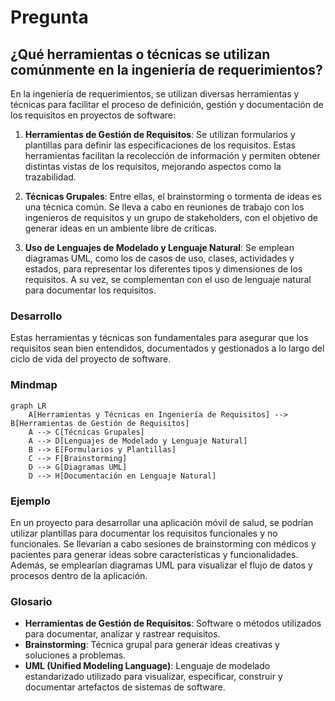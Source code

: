 # Pregunta

## ¿Qué herramientas o técnicas se utilizan comúnmente en la ingeniería de requerimientos?

En la ingeniería de requerimientos, se utilizan diversas herramientas y técnicas para facilitar el proceso de definición, gestión y documentación de los requisitos en proyectos de software:

1. **Herramientas de Gestión de Requisitos**: Se utilizan formularios y plantillas para definir las especificaciones de los requisitos. Estas herramientas facilitan la recolección de información y permiten obtener distintas vistas de los requisitos, mejorando aspectos como la trazabilidad.

2. **Técnicas Grupales**: Entre ellas, el brainstorming o tormenta de ideas es una técnica común. Se lleva a cabo en reuniones de trabajo con los ingenieros de requisitos y un grupo de stakeholders, con el objetivo de generar ideas en un ambiente libre de críticas.

3. **Uso de Lenguajes de Modelado y Lenguaje Natural**: Se emplean diagramas UML, como los de casos de uso, clases, actividades y estados, para representar los diferentes tipos y dimensiones de los requisitos. A su vez, se complementan con el uso de lenguaje natural para documentar los requisitos.

### Desarrollo
Estas herramientas y técnicas son fundamentales para asegurar que los requisitos sean bien entendidos, documentados y gestionados a lo largo del ciclo de vida del proyecto de software.

### Mindmap
```mermaid
graph LR
    A[Herramientas y Técnicas en Ingeniería de Requisitos] --> B[Herramientas de Gestión de Requisitos]
    A --> C[Técnicas Grupales]
    A --> D[Lenguajes de Modelado y Lenguaje Natural]
    B --> E[Formularios y Plantillas]
    C --> F[Brainstorming]
    D --> G[Diagramas UML]
    D --> H[Documentación en Lenguaje Natural]
```

### Ejemplo
En un proyecto para desarrollar una aplicación móvil de salud, se podrían utilizar plantillas para documentar los requisitos funcionales y no funcionales. Se llevarían a cabo sesiones de brainstorming con médicos y pacientes para generar ideas sobre características y funcionalidades. Además, se emplearían diagramas UML para visualizar el flujo de datos y procesos dentro de la aplicación.

### Glosario
- **Herramientas de Gestión de Requisitos**: Software o métodos utilizados para documentar, analizar y rastrear requisitos.
- **Brainstorming**: Técnica grupal para generar ideas creativas y soluciones a problemas.
- **UML (Unified Modeling Language)**: Lenguaje de modelado estandarizado utilizado para visualizar, especificar, construir y documentar artefactos de sistemas de software.